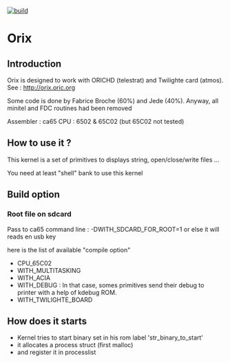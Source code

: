 [![build](https://github.com/orix-software/kernel/actions/workflows/main.yml/badge.svg?branch=master)](https://github.com/orix-software/kernel/actions/workflows/main.yml)

# Orix

## Introduction

Orix is designed to work with ORICHD (telestrat) and Twilighte card (atmos). See : http://orix.oric.org

Some code is done by Fabrice Broche (60%) and Jede (40%). Anyway, all minitel and FDC routines had been removed

Assembler : ca65
CPU : 6502 & 65C02 (but 65C02 not tested)

## How to use it ?

This kernel is a set of primitives to displays string, open/close/write files ...

You need at least "shell" bank to use this kernel

## Build option

### Root file on sdcard

Pass to ca65 command line : -DWITH_SDCARD_FOR_ROOT=1
or else it will reads en usb key

here is the list of available "compile option"

* CPU_65C02
* WITH_MULTITASKING
* WITH_ACIA
* WITH_DEBUG : In that case, somes primitives send their debug to printer with a help of kdebug ROM.
* WITH_TWILIGHTE_BOARD

## How does it starts

* Kernel tries to start binary set in his rom label 'str_binary_to_start'
* it allocates a process struct (first malloc)
* and register it in processlist
